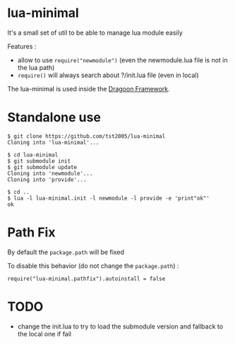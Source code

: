 # lua-minimal

It's a small set of util to be able to manage lua module easily

Features :
  * allow to use `require("newmodule")` (even the newmodule.lua file is not in the lua path)
  * `require()` will always search about ?/init.lua file (even in local)

The lua-minimal is used inside the [Dragoon Framework](https://github.com/tst2005/dragoon-framework).

# Standalone use

```
$ git clone https://github.com/tst2005/lua-minimal
Cloning into 'lua-minimal'...

$ cd lua-minimal
$ git submodule init
$ git submodule update
Cloning into 'newmodule'...
Cloning into 'provide'...

$ cd ..
$ lua -l lua-minimal.init -l newmodule -l provide -e 'print"ok"'
ok

```

# Path Fix

By default the `package.path` will be fixed

To disable this behavior (do not change the `package.path`) :
```
require("lua-minimal.pathfix").autoinstall = false
```


# TODO

 * change the init.lua to try to load the submodule version and fallback to the local one if fail

